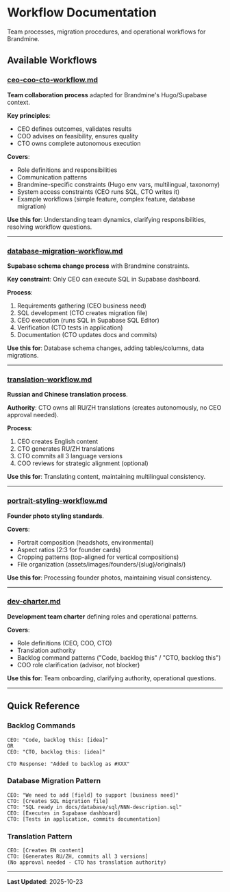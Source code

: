 # Workflow Documentation

Team processes, migration procedures, and operational workflows for Brandmine.

## Available Workflows

### [ceo-coo-cto-workflow.md](ceo-coo-cto-workflow.md)
**Team collaboration process** adapted for Brandmine's Hugo/Supabase context.

**Key principles**:
- CEO defines outcomes, validates results
- COO advises on feasibility, ensures quality
- CTO owns complete autonomous execution

**Covers**:
- Role definitions and responsibilities
- Communication patterns
- Brandmine-specific constraints (Hugo env vars, multilingual, taxonomy)
- System access constraints (CEO runs SQL, CTO writes it)
- Example workflows (simple feature, complex feature, database migration)

**Use this for**: Understanding team dynamics, clarifying responsibilities, resolving workflow questions.

---

### [database-migration-workflow.md](database-migration-workflow.md)
**Supabase schema change process** with Brandmine constraints.

**Key constraint**: Only CEO can execute SQL in Supabase dashboard.

**Process**:
1. Requirements gathering (CEO business need)
2. SQL development (CTO creates migration file)
3. CEO execution (runs SQL in Supabase SQL Editor)
4. Verification (CTO tests in application)
5. Documentation (CTO updates docs and commits)

**Use this for**: Database schema changes, adding tables/columns, data migrations.

---

### [translation-workflow.md](translation-workflow.md)
**Russian and Chinese translation process**.

**Authority**: CTO owns all RU/ZH translations (creates autonomously, no CEO approval needed).

**Process**:
1. CEO creates English content
2. CTO generates RU/ZH translations
3. CTO commits all 3 language versions
4. COO reviews for strategic alignment (optional)

**Use this for**: Translating content, maintaining multilingual consistency.

---

### [portrait-styling-workflow.md](portrait-styling-workflow.md)
**Founder photo styling standards**.

**Covers**:
- Portrait composition (headshots, environmental)
- Aspect ratios (2:3 for founder cards)
- Cropping patterns (top-aligned for vertical compositions)
- File organization (assets/images/founders/{slug}/originals/)

**Use this for**: Processing founder photos, maintaining visual consistency.

---

### [dev-charter.md](dev-charter.md)
**Development team charter** defining roles and operational patterns.

**Covers**:
- Role definitions (CEO, COO, CTO)
- Translation authority
- Backlog command patterns ("Code, backlog this" / "CTO, backlog this")
- COO role clarification (advisor, not blocker)

**Use this for**: Team onboarding, clarifying authority, operational questions.

---

## Quick Reference

### Backlog Commands
```
CEO: "Code, backlog this: [idea]"
OR
CEO: "CTO, backlog this: [idea]"

CTO Response: "Added to backlog as #XXX"
```

### Database Migration Pattern
```
CEO: "We need to add [field] to support [business need]"
CTO: [Creates SQL migration file]
CTO: "SQL ready in docs/database/sql/NNN-description.sql"
CEO: [Executes in Supabase dashboard]
CTO: [Tests in application, commits documentation]
```

### Translation Pattern
```
CEO: [Creates EN content]
CTO: [Generates RU/ZH, commits all 3 versions]
(No approval needed - CTO has translation authority)
```

---

**Last Updated**: 2025-10-23
